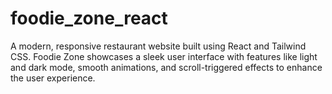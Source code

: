 # foodie_zone_react

A modern, responsive restaurant website built using React and Tailwind CSS. Foodie Zone showcases a sleek user interface with features like light and dark mode, smooth animations, and scroll-triggered effects to enhance the user experience.